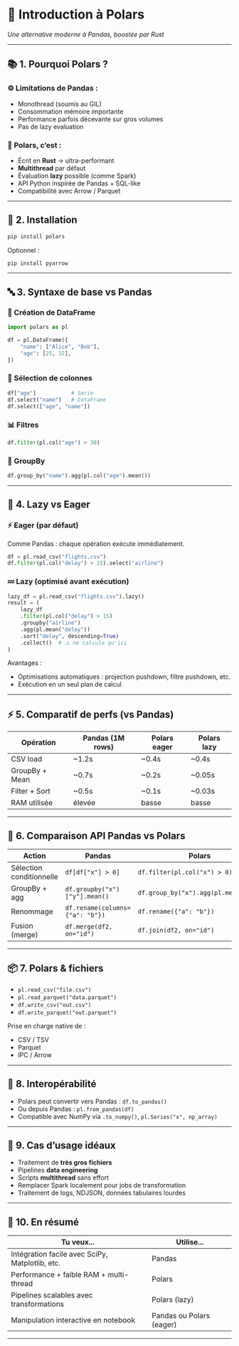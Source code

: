 # 🦾 **Introduction à Polars**  
*Une alternative moderne à Pandas, boostée par Rust*

---

## 📚 1. Pourquoi Polars ?  

### ⚙️ Limitations de Pandas :
- Monothread (soumis au GIL)
- Consommation mémoire importante
- Performance parfois décevante sur gros volumes
- Pas de lazy evaluation

### 🚀 Polars, c’est :
- Écrit en **Rust** → ultra-performant
- **Multithread** par défaut
- Évaluation **lazy** possible (comme Spark)
- API Python inspirée de Pandas + SQL-like
- Compatibilité avec Arrow / Parquet

---

## 🧰 2. Installation

```bash
pip install polars
```

Optionnel :
```bash
pip install pyarrow
```

---

## 🔤 3. Syntaxe de base vs Pandas

### 📄 Création de DataFrame

```python
import polars as pl

df = pl.DataFrame({
    "name": ["Alice", "Bob"],
    "age": [25, 32],
})
```

### 🔎 Sélection de colonnes

```python
df["age"]           # Serie
df.select("name")   # DataFrame
df.select(["age", "name"])
```

### 📊 Filtres

```python
df.filter(pl.col("age") > 30)
```

### 🔁 GroupBy

```python
df.group_by("name").agg(pl.col("age").mean())
```

---

## 🧠 4. Lazy vs Eager

### ⚡ Eager (par défaut)
Comme Pandas : chaque opération exécute immédiatement.

```python
df = pl.read_csv("flights.csv")
df.filter(pl.col("delay") > 15).select("airline")
```

### 💤 Lazy (optimisé avant exécution)

```python
lazy_df = pl.read_csv("flights.csv").lazy()
result = (
    lazy_df
    .filter(pl.col("delay") > 15)
    .groupby("airline")
    .agg(pl.mean("delay"))
    .sort("delay", descending=True)
    .collect()  # ⚠️ ne calcule qu'ici
)
```

Avantages :
- Optimisations automatiques : projection pushdown, filtre pushdown, etc.
- Exécution en un seul plan de calcul

---

## ⚡ 5. Comparatif de perfs (vs Pandas)

| Opération         | Pandas (1M rows) | Polars eager | Polars lazy |
|-------------------|------------------|--------------|-------------|
| CSV load          | ~1.2s            | ~0.4s        | ~0.4s       |
| GroupBy + Mean    | ~0.7s            | ~0.2s        | ~0.05s      |
| Filter + Sort     | ~0.5s            | ~0.1s        | ~0.03s      |
| RAM utilisée      | élevée           | basse        | basse       |

---

## 🧬 6. Comparaison API Pandas vs Polars

| Action                   | Pandas                             | Polars                               |
|--------------------------|------------------------------------|--------------------------------------|
| Sélection conditionnelle | `df[df["x"] > 0]`                  | `df.filter(pl.col("x") > 0)`         |
| GroupBy + agg            | `df.groupby("x")["y"].mean()`      | `df.group_by("x").agg(pl.mean("y"))` |
| Renommage                | `df.rename(columns={"a": "b"})`    | `df.rename({"a": "b"})`              |
| Fusion (merge)           | `df.merge(df2, on="id")`           | `df.join(df2, on="id")`              |

---

## 📦 7. Polars & fichiers

- `pl.read_csv("file.csv")`
- `pl.read_parquet("data.parquet")`
- `df.write_csv("out.csv")`
- `df.write_parquet("out.parquet")`

Prise en charge native de :
- CSV / TSV
- Parquet
- IPC / Arrow

---

## 🧪 8. Interopérabilité

- Polars peut convertir vers Pandas : `df.to_pandas()`
- Ou depuis Pandas : `pl.from_pandas(df)`
- Compatible avec NumPy via `.to_numpy()`, `pl.Series("x", np_array)`

---

## 🧠 9. Cas d’usage idéaux

- Traitement de **très gros fichiers**
- Pipelines **data engineering**
- Scripts **multithread** sans effort
- Remplacer Spark localement pour jobs de transformation
- Traitement de logs, NDJSON, données tabulaires lourdes

---

## 📌 10. En résumé

| Tu veux...                                        | Utilise...     |
|--------------------------------------------------|----------------|
| Intégration facile avec SciPy, Matplotlib, etc.  | Pandas         |
| Performance + faible RAM + multi-thread          | Polars         |
| Pipelines scalables avec transformations         | Polars (lazy)  |
| Manipulation interactive en notebook             | Pandas ou Polars (eager) |

---
